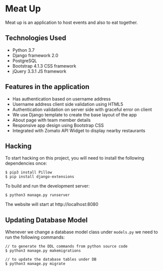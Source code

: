 # Meat Up

Meat up is an application to host events and also to eat together.

## Technologies Used

* Python 3.7
* Django framework 2.0
* PostgreSQL
* Bootstrap 4.1.3 CSS framework
* jQuery 3.3.1 JS framework

## Features in the application

* Has authentication based on username address
* Username address client side validation using HTML5
* Authentication validation on server side with graceful error on client
* We use Django template to create the base layout of the app
* About page with team member details
* Responsive app design using Bootstrap CSS
* Integrated with Zomato API Widget to display nearby restaurants

## Hacking

To start hacking on this project, you will need to install the following dependencies once:

```
$ pip3 install Pillow
$ pip install django-extensions
```

To build and run the development server:

```
$ python3 manage.py runserver
```

The website will start at http://localhost:8080

## Updating Database Model

Whenever we change a database model class under `models.py` we need
to run the following commands:

```
// to generate the DDL commands from python source code
$ python3 manage.py makemigrations

// to update the database tables under DB
$ python3 manage.py migrate
```
